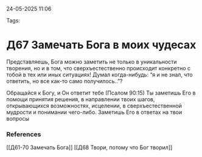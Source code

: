 24-05-2025 11:06

Tags: 

# Д67 Замечать Бога в моих чудесах

Представляешь, Бога можно заметить не только в уникальности творения, но и в том, что сверхъестественно происходит конкретно с тобой в тех или иных ситуациях! Думал когда-нибудь: “я и не знал, что ответить, но все как-то само получилось..”?

Обращайся к Богу, и Он ответит тебе (Псалом 90:15)
Ты заметишь Его в помощи принятия решения, в направлении твоих шагов, открывающихся возможностях, исцелении, в сверхъестественной мудрости и понимании чего-либо. Заметишь Его в ответах на твои вопросы 
### References
[[Д61-70 Замечать Бога]]
[[Д68 Твори, потому что Бог творил]]